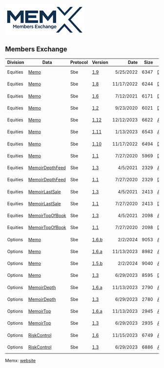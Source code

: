 [![Memx](https://github.com/Open-Markets-Initiative/Directory/blob/main/Organizations/Memx/Images/Logo.png)](https://memx.com)


## Members Exchange

| Division | Data | Protocol | Version | Date | Size | [Status][Omi.Glossary.Status] | [Testing][Omi.Glossary.Testing] | Specification |
| --- | --- | --- | --- | ---: | ---: | --- | --- | --- |
| Equities | [Memo][Memx.Equities.Memo.Sbe.v1.9.Dissector] | Sbe | [1.9][Memx.Equities.Memo.Sbe.v1.9.Dissector] | 5/25/2022 | 6347 | [Deprecated][Omi.Glossary.Status.Deprecated] | [Untested][Omi.Glossary.Testing.Untested] | [url][Memx.Equities.Memo.Sbe.v1.9.Url] - [pdf][Memx.Equities.Memo.Sbe.v1.9.Pdf] - [xml][Memx.Equities.Memo.Sbe.v1.9.Xml] |
| Equities | [Memo][Memx.Equities.Memo.Sbe.v1.8.Dissector] | Sbe | [1.8][Memx.Equities.Memo.Sbe.v1.8.Dissector] | 11/17/2022 | 6244 | [Deprecated][Omi.Glossary.Status.Deprecated] | [Untested][Omi.Glossary.Testing.Untested] | [url][Memx.Equities.Memo.Sbe.v1.8.Url] - [pdf][Memx.Equities.Memo.Sbe.v1.8.Pdf] - [xml][Memx.Equities.Memo.Sbe.v1.8.Xml] |
| Equities | [Memo][Memx.Equities.Memo.Sbe.v1.6.Dissector] | Sbe | [1.6][Memx.Equities.Memo.Sbe.v1.6.Dissector] | 7/12/2021 | 6171 | [Deprecated][Omi.Glossary.Status.Deprecated] | [Untested][Omi.Glossary.Testing.Untested] | [url][Memx.Equities.Memo.Sbe.v1.6.Url] - [pdf][Memx.Equities.Memo.Sbe.v1.6.Pdf] - [xml][Memx.Equities.Memo.Sbe.v1.6.Xml] |
| Equities | [Memo][Memx.Equities.Memo.Sbe.v1.2.Dissector] | Sbe | [1.2][Memx.Equities.Memo.Sbe.v1.2.Dissector] | 9/23/2020 | 6021 | [Deprecated][Omi.Glossary.Status.Deprecated] | [Untested][Omi.Glossary.Testing.Untested] | [url][Memx.Equities.Memo.Sbe.v1.2.Url] - [pdf][Memx.Equities.Memo.Sbe.v1.2.Pdf] - [xml][Memx.Equities.Memo.Sbe.v1.2.Xml] |
| Equities | [Memo][Memx.Equities.Memo.Sbe.v1.12.Dissector] | Sbe | [1.12][Memx.Equities.Memo.Sbe.v1.12.Dissector] | 12/12/2023 | 6622 | [Active][Omi.Glossary.Status.Active] | [Untested][Omi.Glossary.Testing.Untested] | [url][Memx.Equities.Memo.Sbe.v1.12.Url] - [pdf][Memx.Equities.Memo.Sbe.v1.12.Pdf] - [xml][Memx.Equities.Memo.Sbe.v1.12.Xml] |
| Equities | [Memo][Memx.Equities.Memo.Sbe.v1.11.Dissector] | Sbe | [1.11][Memx.Equities.Memo.Sbe.v1.11.Dissector] | 1/13/2023 | 6543 | [Active][Omi.Glossary.Status.Active] | [Untested][Omi.Glossary.Testing.Untested] | [url][Memx.Equities.Memo.Sbe.v1.11.Url] - [pdf][Memx.Equities.Memo.Sbe.v1.11.Pdf] - [xml][Memx.Equities.Memo.Sbe.v1.11.Xml] |
| Equities | [Memo][Memx.Equities.Memo.Sbe.v1.10.Dissector] | Sbe | [1.10][Memx.Equities.Memo.Sbe.v1.10.Dissector] | 11/17/2022 | 6494 | [Deprecated][Omi.Glossary.Status.Deprecated] | [Untested][Omi.Glossary.Testing.Untested] | [url][Memx.Equities.Memo.Sbe.v1.10.Url] - [pdf][Memx.Equities.Memo.Sbe.v1.10.Pdf] - [xml][Memx.Equities.Memo.Sbe.v1.10.Xml] |
| Equities | [Memo][Memx.Equities.Memo.Sbe.v1.1.Dissector] | Sbe | [1.1][Memx.Equities.Memo.Sbe.v1.1.Dissector] | 7/27/2020 | 5969 | [Deprecated][Omi.Glossary.Status.Deprecated] | [Untested][Omi.Glossary.Testing.Untested] | [url][Memx.Equities.Memo.Sbe.v1.1.Url] - [pdf][Memx.Equities.Memo.Sbe.v1.1.Pdf] - [xml][Memx.Equities.Memo.Sbe.v1.1.Xml] |
| Equities | [MemoirDepthFeed][Memx.Equities.MemoirDepthFeed.Sbe.v1.3.Dissector] | Sbe | [1.3][Memx.Equities.MemoirDepthFeed.Sbe.v1.3.Dissector] | 4/5/2021 | 2329 | [Active][Omi.Glossary.Status.Active] | [Beta][Omi.Glossary.Testing.Beta] | [url][Memx.Equities.MemoirDepthFeed.Sbe.v1.3.Url] - [pdf][Memx.Equities.MemoirDepthFeed.Sbe.v1.3.Pdf] - [xml][Memx.Equities.MemoirDepthFeed.Sbe.v1.3.Xml] |
| Equities | [MemoirDepthFeed][Memx.Equities.MemoirDepthFeed.Sbe.v1.1.Dissector] | Sbe | [1.1][Memx.Equities.MemoirDepthFeed.Sbe.v1.1.Dissector] | 7/27/2020 | 2329 | [Deprecated][Omi.Glossary.Status.Deprecated] | [Beta][Omi.Glossary.Testing.Beta] | [url][Memx.Equities.MemoirDepthFeed.Sbe.v1.1.Url] - [pdf][Memx.Equities.MemoirDepthFeed.Sbe.v1.1.Pdf] - [xml][Memx.Equities.MemoirDepthFeed.Sbe.v1.1.Xml] |
| Equities | [MemoirLastSale][Memx.Equities.MemoirLastSale.Sbe.v1.3.Dissector] | Sbe | [1.3][Memx.Equities.MemoirLastSale.Sbe.v1.3.Dissector] | 4/5/2021 | 2413 | [Active][Omi.Glossary.Status.Active] | [Beta][Omi.Glossary.Testing.Beta] | [url][Memx.Equities.MemoirLastSale.Sbe.v1.3.Url] - [pdf][Memx.Equities.MemoirLastSale.Sbe.v1.3.Pdf] - [xml][Memx.Equities.MemoirLastSale.Sbe.v1.3.Xml] |
| Equities | [MemoirLastSale][Memx.Equities.MemoirLastSale.Sbe.v1.1.Dissector] | Sbe | [1.1][Memx.Equities.MemoirLastSale.Sbe.v1.1.Dissector] | 7/27/2020 | 2413 | [Deprecated][Omi.Glossary.Status.Deprecated] | [Beta][Omi.Glossary.Testing.Beta] | [url][Memx.Equities.MemoirLastSale.Sbe.v1.1.Url] - [pdf][Memx.Equities.MemoirLastSale.Sbe.v1.1.Pdf] - [xml][Memx.Equities.MemoirLastSale.Sbe.v1.1.Xml] |
| Equities | [MemoirTopOfBook][Memx.Equities.MemoirTopOfBook.Sbe.v1.3.Dissector] | Sbe | [1.3][Memx.Equities.MemoirTopOfBook.Sbe.v1.3.Dissector] | 4/5/2021 | 2098 | [Active][Omi.Glossary.Status.Active] | [Beta][Omi.Glossary.Testing.Beta] | [url][Memx.Equities.MemoirTopOfBook.Sbe.v1.3.Url] - [pdf][Memx.Equities.MemoirTopOfBook.Sbe.v1.3.Pdf] - [xml][Memx.Equities.MemoirTopOfBook.Sbe.v1.3.Xml] |
| Equities | [MemoirTopOfBook][Memx.Equities.MemoirTopOfBook.Sbe.v1.1.Dissector] | Sbe | [1.1][Memx.Equities.MemoirTopOfBook.Sbe.v1.1.Dissector] | 7/27/2020 | 2098 | [Deprecated][Omi.Glossary.Status.Deprecated] | [Beta][Omi.Glossary.Testing.Beta] | [url][Memx.Equities.MemoirTopOfBook.Sbe.v1.1.Url] - [pdf][Memx.Equities.MemoirTopOfBook.Sbe.v1.1.Pdf] - [xml][Memx.Equities.MemoirTopOfBook.Sbe.v1.1.Xml] |
| Options | [Memo][Memx.Options.Memo.Sbe.v1.6.b.Dissector] | Sbe | [1.6.b][Memx.Options.Memo.Sbe.v1.6.b.Dissector] | 2/2/2024 | 9053 | [Active][Omi.Glossary.Status.Active] | [Untested][Omi.Glossary.Testing.Untested] | [url][Memx.Options.Memo.Sbe.v1.6.b.Url] - [pdf][Memx.Options.Memo.Sbe.v1.6.b.Pdf] - [xml][Memx.Options.Memo.Sbe.v1.6.b.Xml] |
| Options | [Memo][Memx.Options.Memo.Sbe.v1.6.a.Dissector] | Sbe | [1.6.a][Memx.Options.Memo.Sbe.v1.6.a.Dissector] | 11/13/2023 | 8982 | [Active][Omi.Glossary.Status.Active] | [Untested][Omi.Glossary.Testing.Untested] | [url][Memx.Options.Memo.Sbe.v1.6.a.Url] - [pdf][Memx.Options.Memo.Sbe.v1.6.a.Pdf] - [xml][Memx.Options.Memo.Sbe.v1.6.a.Xml] |
| Options | [Memo][Memx.Options.Memo.Sbe.v1.5.b.Dissector] | Sbe | [1.5.b][Memx.Options.Memo.Sbe.v1.5.b.Dissector] | 2/2/2024 | 9040 | [Active][Omi.Glossary.Status.Active] | [Untested][Omi.Glossary.Testing.Untested] | [url][Memx.Options.Memo.Sbe.v1.5.b.Url] - [pdf][Memx.Options.Memo.Sbe.v1.5.b.Pdf] - [xml][Memx.Options.Memo.Sbe.v1.5.b.Xml] |
| Options | [Memo][Memx.Options.Memo.Sbe.v1.3.Dissector] | Sbe | [1.3][Memx.Options.Memo.Sbe.v1.3.Dissector] | 6/29/2023 | 8595 | [Deprecated][Omi.Glossary.Status.Deprecated] | [Untested][Omi.Glossary.Testing.Untested] | [url][Memx.Options.Memo.Sbe.v1.3.Url] - [pdf][Memx.Options.Memo.Sbe.v1.3.Pdf] - [xml][Memx.Options.Memo.Sbe.v1.3.Xml] |
| Options | [MemoirDepth][Memx.Options.MemoirDepth.Sbe.v1.6.a.Dissector] | Sbe | [1.6.a][Memx.Options.MemoirDepth.Sbe.v1.6.a.Dissector] | 11/13/2023 | 2790 | [Active][Omi.Glossary.Status.Active] | [Verified][Omi.Glossary.Testing.Verified] | [url][Memx.Options.MemoirDepth.Sbe.v1.6.a.Url] - [pdf][Memx.Options.MemoirDepth.Sbe.v1.6.a.Pdf] - [xml][Memx.Options.MemoirDepth.Sbe.v1.6.a.Xml] |
| Options | [MemoirDepth][Memx.Options.MemoirDepth.Sbe.v1.3.Dissector] | Sbe | [1.3][Memx.Options.MemoirDepth.Sbe.v1.3.Dissector] | 6/29/2023 | 2780 | [Active][Omi.Glossary.Status.Active] | [Verified][Omi.Glossary.Testing.Verified] | [url][Memx.Options.MemoirDepth.Sbe.v1.3.Url] - [pdf][Memx.Options.MemoirDepth.Sbe.v1.3.Pdf] - [xml][Memx.Options.MemoirDepth.Sbe.v1.3.Xml] |
| Options | [MemoirTop][Memx.Options.MemoirTop.Sbe.v1.6.a.Dissector] | Sbe | [1.6.a][Memx.Options.MemoirTop.Sbe.v1.6.a.Dissector] | 11/13/2023 | 2945 | [Active][Omi.Glossary.Status.Active] | [Untested][Omi.Glossary.Testing.Untested] | [url][Memx.Options.MemoirTop.Sbe.v1.6.a.Url] - [pdf][Memx.Options.MemoirTop.Sbe.v1.6.a.Pdf] - [xml][Memx.Options.MemoirTop.Sbe.v1.6.a.Xml] |
| Options | [MemoirTop][Memx.Options.MemoirTop.Sbe.v1.3.Dissector] | Sbe | [1.3][Memx.Options.MemoirTop.Sbe.v1.3.Dissector] | 6/29/2023 | 2935 | [Active][Omi.Glossary.Status.Active] | [Beta][Omi.Glossary.Testing.Beta] | [url][Memx.Options.MemoirTop.Sbe.v1.3.Url] - [pdf][Memx.Options.MemoirTop.Sbe.v1.3.Pdf] - [xml][Memx.Options.MemoirTop.Sbe.v1.3.Xml] |
| Options | [RiskControl][Memx.Options.RiskControl.Sbe.v1.6.Dissector] | Sbe | [1.6][Memx.Options.RiskControl.Sbe.v1.6.Dissector] | 11/15/2023 | 6749 | [Active][Omi.Glossary.Status.Active] | [Untested][Omi.Glossary.Testing.Untested] | [url][Memx.Options.RiskControl.Sbe.v1.6.Url] - [pdf][Memx.Options.RiskControl.Sbe.v1.6.Pdf] - [xml][Memx.Options.RiskControl.Sbe.v1.6.Xml] |
| Options | [RiskControl][Memx.Options.RiskControl.Sbe.v1.3.Dissector] | Sbe | [1.3][Memx.Options.RiskControl.Sbe.v1.3.Dissector] | 6/29/2023 | 6886 | [Active][Omi.Glossary.Status.Active] | [Untested][Omi.Glossary.Testing.Untested] | [url][Memx.Options.RiskControl.Sbe.v1.3.Url] - [pdf][Memx.Options.RiskControl.Sbe.v1.3.Pdf] - [xml][Memx.Options.RiskControl.Sbe.v1.3.Xml] |


Memx: [website](https://memx.com "Go to Members Exchange")


[Omi.Glossary.Status]: https://github.com/Open-Markets-Initiative/Directory/blob/main/Glossary/Status.md "Protocol Deployment Status"
[Omi.Glossary.Status.Active]: https://github.com/Open-Markets-Initiative/Directory/blob/main/Glossary/Status.md "Deployment Status: Protocol is in active production"
[Omi.Glossary.Status.Deprecated]: https://github.com/Open-Markets-Initiative/Directory/blob/main/Glossary/Status.md "Deployment Status: Protocol is no longer in active use"
[Omi.Glossary.Status.Future]: https://github.com/Open-Markets-Initiative/Directory/blob/main/Glossary/Status.md "Deployment Status: Protocol is not yet deployed to an active production environment"
[Omi.Glossary.Status.Unknown]: https://github.com/Open-Markets-Initiative/Directory/blob/main/Glossary/Status.md "Deployment Status: Protocol deployment status is unknown"
[Omi.Glossary.Status.Header]: https://github.com/Open-Markets-Initiative/Directory/blob/main/Glossary/Status.md "Deployment Status: Header only protocol provided for debugging"
[Omi.Glossary.Testing]: https://github.com/Open-Markets-Initiative/Directory/blob/main/Glossary/Testing.md "Protocol Testing Status"
[Omi.Glossary.Testing.Verified]: https://github.com/Open-Markets-Initiative/Directory/blob/main/Glossary/Testing.md "Testing Status: Protocol has been tested on live data"
[Omi.Glossary.Testing.Incomplete]: https://github.com/Open-Markets-Initiative/Directory/blob/main/Glossary/Testing.md "Testing Status: Protocol has been tested on live data but contains known issues"
[Omi.Glossary.Testing.Beta]: https://github.com/Open-Markets-Initiative/Directory/blob/main/Glossary/Testing.md "Testing Status: Protocol has not been tested and structure is speculative"
[Omi.Glossary.Testing.Untested]: https://github.com/Open-Markets-Initiative/Directory/blob/main/Glossary/Testing.md "Testing Status: Protocol has not been tested on live data"

[Memx.Equities.MemoirDepthFeed.Sbe.v1.1.Dissector]: https://github.com/Open-Markets-Initiative/wireshark-lua/blob/main/Memx/Memx.Equities.MemoirDepthFeed.Sbe.v1.1.Script.Dissector.lua "Memx Equities MemoirDepthFeed Sbe v1.1 Wireshark Dissector"
[Memx.Equities.MemoirDepthFeed.Sbe.v1.1.Url]: https://memxtrading.com/ "Members Exchange 1.1 Url"
[Memx.Equities.MemoirDepthFeed.Sbe.v1.1.Pdf]: https://github.com/Open-Markets-Initiative/Directory/blob/main/Organizations/Memx/Specifications/Memx.Equities.MemoirDepthFeed.Sbe.v1.1.pdf "Members Exchange 1.1 Pdf"
[Memx.Equities.MemoirDepthFeed.Sbe.v1.1.Xml]: https://github.com/Open-Markets-Initiative/Directory/blob/main/Organizations/Memx/Specifications/Memx.Equities.MemoirDepthFeed.Sbe.v1.1.xml "Members Exchange 1.1 Xml"
[Memx.Equities.MemoirDepthFeed.Sbe.v1.3.Dissector]: https://github.com/Open-Markets-Initiative/wireshark-lua/blob/main/Memx/Memx.Equities.MemoirDepthFeed.Sbe.v1.3.Script.Dissector.lua "Memx Equities MemoirDepthFeed Sbe v1.3 Wireshark Dissector"
[Memx.Equities.MemoirDepthFeed.Sbe.v1.3.Url]: https://memxtrading.com/ "Members Exchange 1.3 Url"
[Memx.Equities.MemoirDepthFeed.Sbe.v1.3.Pdf]: https://github.com/Open-Markets-Initiative/Directory/blob/main/Organizations/Memx/Specifications/Memx.Equities.MemoirDepthFeed.Sbe.v1.3.pdf "Members Exchange 1.3 Pdf"
[Memx.Equities.MemoirDepthFeed.Sbe.v1.3.Xml]: https://github.com/Open-Markets-Initiative/Directory/blob/main/Organizations/Memx/Specifications/Memx.Equities.MemoirDepthFeed.Sbe.v1.3.xml "Members Exchange 1.3 Xml"
[Memx.Equities.MemoirLastSale.Sbe.v1.1.Dissector]: https://github.com/Open-Markets-Initiative/wireshark-lua/blob/main/Memx/Memx.Equities.MemoirLastSale.Sbe.v1.1.Script.Dissector.lua "Memx Equities MemoirLastSale Sbe v1.1 Wireshark Dissector"
[Memx.Equities.MemoirLastSale.Sbe.v1.1.Url]: https://memxtrading.com/ "Members Exchange 1.1 Url"
[Memx.Equities.MemoirLastSale.Sbe.v1.1.Pdf]: https://github.com/Open-Markets-Initiative/Directory/blob/main/Organizations/Memx/Specifications/Memx.Equities.MemoirLastSale.Sbe.v1.1.pdf "Members Exchange 1.1 Pdf"
[Memx.Equities.MemoirLastSale.Sbe.v1.1.Xml]: https://github.com/Open-Markets-Initiative/Directory/blob/main/Organizations/Memx/Specifications/Memx.Equities.MemoirLastSale.Sbe.v1.1.xml "Members Exchange 1.1 Xml"
[Memx.Equities.MemoirLastSale.Sbe.v1.3.Dissector]: https://github.com/Open-Markets-Initiative/wireshark-lua/blob/main/Memx/Memx.Equities.MemoirLastSale.Sbe.v1.3.Script.Dissector.lua "Memx Equities MemoirLastSale Sbe v1.3 Wireshark Dissector"
[Memx.Equities.MemoirLastSale.Sbe.v1.3.Url]: https://memxtrading.com/ "Members Exchange 1.3 Url"
[Memx.Equities.MemoirLastSale.Sbe.v1.3.Pdf]: https://github.com/Open-Markets-Initiative/Directory/blob/main/Organizations/Memx/Specifications/Memx.Equities.MemoirLastSale.Sbe.v1.3.pdf "Members Exchange 1.3 Pdf"
[Memx.Equities.MemoirLastSale.Sbe.v1.3.Xml]: https://github.com/Open-Markets-Initiative/Directory/blob/main/Organizations/Memx/Specifications/Memx.Equities.MemoirLastSale.Sbe.v1.3.xml "Members Exchange 1.3 Xml"
[Memx.Equities.MemoirTopOfBook.Sbe.v1.1.Dissector]: https://github.com/Open-Markets-Initiative/wireshark-lua/blob/main/Memx/Memx.Equities.MemoirTopOfBook.Sbe.v1.1.Script.Dissector.lua "Memx Equities MemoirTopOfBook Sbe v1.1 Wireshark Dissector"
[Memx.Equities.MemoirTopOfBook.Sbe.v1.1.Url]: https://memxtrading.com/ "Members Exchange 1.1 Url"
[Memx.Equities.MemoirTopOfBook.Sbe.v1.1.Pdf]: https://github.com/Open-Markets-Initiative/Directory/blob/main/Organizations/Memx/Specifications/Memx.Equities.MemoirLastSale.Sbe.v1.1.pdf "Members Exchange 1.1 Pdf"
[Memx.Equities.MemoirTopOfBook.Sbe.v1.1.Xml]: https://github.com/Open-Markets-Initiative/Directory/blob/main/Organizations/Memx/Specifications/Memx.Equities.MemoirTopOfBook.Sbe.v1.1.xml "Members Exchange 1.1 Xml"
[Memx.Equities.MemoirTopOfBook.Sbe.v1.3.Dissector]: https://github.com/Open-Markets-Initiative/wireshark-lua/blob/main/Memx/Memx.Equities.MemoirTopOfBook.Sbe.v1.3.Script.Dissector.lua "Memx Equities MemoirTopOfBook Sbe v1.3 Wireshark Dissector"
[Memx.Equities.MemoirTopOfBook.Sbe.v1.3.Url]: https://memxtrading.com/ "Members Exchange 1.3 Url"
[Memx.Equities.MemoirTopOfBook.Sbe.v1.3.Pdf]: https://github.com/Open-Markets-Initiative/Directory/blob/main/Organizations/Memx/Specifications/Memx.Equities.MemoirLastSale.Sbe.v1.3.pdf "Members Exchange 1.3 Pdf"
[Memx.Equities.MemoirTopOfBook.Sbe.v1.3.Xml]: https://github.com/Open-Markets-Initiative/Directory/blob/main/Organizations/Memx/Specifications/Memx.Equities.MemoirTopOfBook.Sbe.v1.3.xml "Members Exchange 1.3 Xml"
[Memx.Equities.Memo.Sbe.v1.1.Dissector]: https://github.com/Open-Markets-Initiative/wireshark-lua/blob/main/Memx/Memx.Equities.Memo.Sbe.v1.1.Script.Dissector.lua "Memx Equities Memo Sbe v1.1 Wireshark Dissector"
[Memx.Equities.Memo.Sbe.v1.1.Url]: https://memxtrading.com/ "Members Exchange 1.1 Url"
[Memx.Equities.Memo.Sbe.v1.1.Pdf]: https://github.com/Open-Markets-Initiative/Directory/blob/main/Organizations/Memx/Specifications/Memx.Equities.Memo.Sbe.v1.1.pdf "Members Exchange 1.1 Pdf"
[Memx.Equities.Memo.Sbe.v1.1.Xml]: https://github.com/Open-Markets-Initiative/Directory/blob/main/Organizations/Memx/Specifications/Memx.Equities.Memo.Sbe.v1.1.xml "Members Exchange 1.1 Xml"
[Memx.Equities.Memo.Sbe.v1.2.Dissector]: https://github.com/Open-Markets-Initiative/wireshark-lua/blob/main/Memx/Memx.Equities.Memo.Sbe.v1.2.Script.Dissector.lua "Memx Equities Memo Sbe v1.2 Wireshark Dissector"
[Memx.Equities.Memo.Sbe.v1.2.Url]: https://memxtrading.com/ "Members Exchange 1.2 Url"
[Memx.Equities.Memo.Sbe.v1.2.Pdf]: https://github.com/Open-Markets-Initiative/Directory/blob/main/Organizations/Memx/Specifications/Memx.Equities.Memo.Sbe.v1.1.pdf "Members Exchange 1.2 Pdf"
[Memx.Equities.Memo.Sbe.v1.2.Xml]: https://github.com/Open-Markets-Initiative/Directory/blob/main/Organizations/Memx/Specifications/Memx.Equities.Memo.Sbe.v1.1.xml "Members Exchange 1.2 Xml"
[Memx.Equities.Memo.Sbe.v1.6.Dissector]: https://github.com/Open-Markets-Initiative/wireshark-lua/blob/main/Memx/Memx.Equities.Memo.Sbe.v1.6.Script.Dissector.lua "Memx Equities Memo Sbe v1.6 Wireshark Dissector"
[Memx.Equities.Memo.Sbe.v1.6.Url]: https://memxtrading.com/ "Members Exchange 1.6 Url"
[Memx.Equities.Memo.Sbe.v1.6.Pdf]: https://github.com/Open-Markets-Initiative/Directory/blob/main/Organizations/Memx/Specifications/Memx.Equities.Memo.Sbe.v1.6.pdf "Members Exchange 1.6 Pdf"
[Memx.Equities.Memo.Sbe.v1.6.Xml]: https://github.com/Open-Markets-Initiative/Directory/blob/main/Organizations/Memx/Specifications/Memx.Equities.Memo.Sbe.v1.6.xml "Members Exchange 1.6 Xml"
[Memx.Equities.Memo.Sbe.v1.8.Dissector]: https://github.com/Open-Markets-Initiative/wireshark-lua/blob/main/Memx/Memx.Equities.Memo.Sbe.v1.8.Script.Dissector.lua "Memx Equities Memo Sbe v1.8 Wireshark Dissector"
[Memx.Equities.Memo.Sbe.v1.8.Url]: https://memxtrading.com/ "Members Exchange 1.8 Url"
[Memx.Equities.Memo.Sbe.v1.8.Pdf]: https://github.com/Open-Markets-Initiative/Directory/blob/main/Organizations/Memx/Specifications/Memx.Equities.Memo.Sbe.v1.8.pdf "Members Exchange 1.8 Pdf"
[Memx.Equities.Memo.Sbe.v1.8.Xml]: https://github.com/Open-Markets-Initiative/Directory/blob/main/Organizations/Memx/Specifications/Memx.Equities.Memo.Sbe.v1.8.xml "Members Exchange 1.8 Xml"
[Memx.Equities.Memo.Sbe.v1.9.Dissector]: https://github.com/Open-Markets-Initiative/wireshark-lua/blob/main/Memx/Memx.Equities.Memo.Sbe.v1.9.Script.Dissector.lua "Memx Equities Memo Sbe v1.9 Wireshark Dissector"
[Memx.Equities.Memo.Sbe.v1.9.Url]: https://memxtrading.com/ "Members Exchange 1.9 Url"
[Memx.Equities.Memo.Sbe.v1.9.Pdf]: https://github.com/Open-Markets-Initiative/Directory/blob/main/Organizations/Memx/Specifications/Memx.Equities.Memo.Sbe.v1.9.pdf "Members Exchange 1.9 Pdf"
[Memx.Equities.Memo.Sbe.v1.9.Xml]: https://github.com/Open-Markets-Initiative/Directory/blob/main/Organizations/Memx/Specifications/Memx.Equities.Memo.Sbe.v1.9.xml "Members Exchange 1.9 Xml"
[Memx.Equities.Memo.Sbe.v1.10.Dissector]: https://github.com/Open-Markets-Initiative/wireshark-lua/blob/main/Memx/Memx.Equities.Memo.Sbe.v1.10.Script.Dissector.lua "Memx Equities Memo Sbe v1.10 Wireshark Dissector"
[Memx.Equities.Memo.Sbe.v1.10.Url]: https://memxtrading.com/ "Members Exchange 1.10 Url"
[Memx.Equities.Memo.Sbe.v1.10.Pdf]: https://github.com/Open-Markets-Initiative/Directory/blob/main/Organizations/Memx/Specifications/Memx.Equities.Memo.Sbe.v1.10.pdf "Members Exchange 1.10 Pdf"
[Memx.Equities.Memo.Sbe.v1.10.Xml]: https://github.com/Open-Markets-Initiative/Directory/blob/main/Organizations/Memx/Specifications/Memx.Equities.Memo.Sbe.v1.10.xml "Members Exchange 1.10 Xml"
[Memx.Equities.Memo.Sbe.v1.11.Dissector]: https://github.com/Open-Markets-Initiative/wireshark-lua/blob/main/Memx/Memx.Equities.Memo.Sbe.v1.11.Script.Dissector.lua "Memx Equities Memo Sbe v1.11 Wireshark Dissector"
[Memx.Equities.Memo.Sbe.v1.11.Url]: https://memxtrading.com/ "Members Exchange 1.11 Url"
[Memx.Equities.Memo.Sbe.v1.11.Pdf]: https://github.com/Open-Markets-Initiative/Directory/blob/main/Organizations/Memx/Specifications/Memx.Equities.Memo.Sbe.v1.11.pdf "Members Exchange 1.11 Pdf"
[Memx.Equities.Memo.Sbe.v1.11.Xml]: https://github.com/Open-Markets-Initiative/Directory/blob/main/Organizations/Memx/Specifications/Memx.Equities.Memo.Sbe.v1.11.xml "Members Exchange 1.11 Xml"
[Memx.Equities.Memo.Sbe.v1.12.Dissector]: https://github.com/Open-Markets-Initiative/wireshark-lua/blob/main/Memx/Memx.Equities.Memo.Sbe.v1.12.Script.Dissector.lua "Memx Equities Memo Sbe v1.12 Wireshark Dissector"
[Memx.Equities.Memo.Sbe.v1.12.Url]: https://memxtrading.com/ "Members Exchange 1.12 Url"
[Memx.Equities.Memo.Sbe.v1.12.Pdf]: https://github.com/Open-Markets-Initiative/Directory/blob/main/Organizations/Memx/Specifications/Memx.Equities.Memo.Sbe.v1.12.pdf "Members Exchange 1.12 Pdf"
[Memx.Equities.Memo.Sbe.v1.12.Xml]: https://github.com/Open-Markets-Initiative/Directory/blob/main/Organizations/Memx/Specifications/Memx.Equities.Memo.Sbe.v1.12.xml "Members Exchange 1.12 Xml"
[Memx.Options.MemoirTop.Sbe.v1.3.Dissector]: https://github.com/Open-Markets-Initiative/wireshark-lua/blob/main/Memx/Memx.Options.MemoirTop.Sbe.v1.3.Script.Dissector.lua "Memx Options MemoirTop Sbe v1.3 Wireshark Dissector"
[Memx.Options.MemoirTop.Sbe.v1.3.Url]: https://memxtrading.com/ "Members Exchange 1.3 Url"
[Memx.Options.MemoirTop.Sbe.v1.3.Pdf]: https://github.com/Open-Markets-Initiative/Directory/blob/main/Organizations/Memx/Specifications/Memx.Options.MemoirTop.Sbe.v1.3.pdf "Members Exchange 1.3 Pdf"
[Memx.Options.MemoirTop.Sbe.v1.3.Xml]: https://github.com/Open-Markets-Initiative/Directory/blob/main/Organizations/Memx/Specifications/Memx.Options.MemoirTop.Sbe.v1.3.xml "Members Exchange 1.3 Xml"
[Memx.Options.MemoirTop.Sbe.v1.6.a.Dissector]: https://github.com/Open-Markets-Initiative/wireshark-lua/blob/main/Memx/Memx.Options.MemoirTop.Sbe.v1.6.a.Script.Dissector.lua "Memx Options MemoirTop Sbe v1.6.a Wireshark Dissector"
[Memx.Options.MemoirTop.Sbe.v1.6.a.Url]: https://memxtrading.com/ "Members Exchange 1.6.a Url"
[Memx.Options.MemoirTop.Sbe.v1.6.a.Pdf]: https://github.com/Open-Markets-Initiative/Directory/blob/main/Organizations/Memx/Specifications/Memx.Options.MemoirTop.Sbe.v1.6.a.pdf "Members Exchange 1.6.a Pdf"
[Memx.Options.MemoirTop.Sbe.v1.6.a.Xml]: https://github.com/Open-Markets-Initiative/Directory/blob/main/Organizations/Memx/Specifications/Memx.Options.MemoirTop.Sbe.v1.6.a.xml "Members Exchange 1.6.a Xml"
[Memx.Options.MemoirDepth.Sbe.v1.3.Dissector]: https://github.com/Open-Markets-Initiative/wireshark-lua/blob/main/Memx/Memx.Options.MemoirDepth.Sbe.v1.3.Script.Dissector.lua "Memx Options MemoirDepth Sbe v1.3 Wireshark Dissector"
[Memx.Options.MemoirDepth.Sbe.v1.3.Url]: https://memxtrading.com/ "Members Exchange 1.3 Url"
[Memx.Options.MemoirDepth.Sbe.v1.3.Pdf]: https://github.com/Open-Markets-Initiative/Directory/blob/main/Organizations/Memx/Specifications/Memx.Options.MemoirDepth.Sbe.v1.3.pdf "Members Exchange 1.3 Pdf"
[Memx.Options.MemoirDepth.Sbe.v1.3.Xml]: https://github.com/Open-Markets-Initiative/Directory/blob/main/Organizations/Memx/Specifications/Memx.Options.MemoirDepth.Sbe.v1.3.xml "Members Exchange 1.3 Xml"
[Memx.Options.MemoirDepth.Sbe.v1.6.a.Dissector]: https://github.com/Open-Markets-Initiative/wireshark-lua/blob/main/Memx/Memx.Options.MemoirDepth.Sbe.v1.6.a.Script.Dissector.lua "Memx Options MemoirDepth Sbe v1.6.a Wireshark Dissector"
[Memx.Options.MemoirDepth.Sbe.v1.6.a.Url]: https://memxtrading.com/ "Members Exchange 1.6.a Url"
[Memx.Options.MemoirDepth.Sbe.v1.6.a.Pdf]: https://github.com/Open-Markets-Initiative/Directory/blob/main/Organizations/Memx/Specifications/Memx.Options.MemoirDepth.Sbe.v1.6.a.pdf "Members Exchange 1.6.a Pdf"
[Memx.Options.MemoirDepth.Sbe.v1.6.a.Xml]: https://github.com/Open-Markets-Initiative/Directory/blob/main/Organizations/Memx/Specifications/Memx.Options.MemoirDepth.Sbe.v1.6.a.xml "Members Exchange 1.6.a Xml"
[Memx.Options.Memo.Sbe.v1.3.Dissector]: https://github.com/Open-Markets-Initiative/wireshark-lua/blob/main/Memx/Memx.Options.Memo.Sbe.v1.3.Script.Dissector.lua "Memx Options Memo Sbe v1.3 Wireshark Dissector"
[Memx.Options.Memo.Sbe.v1.3.Url]: https://memxtrading.com/ "Members Exchange 1.3 Url"
[Memx.Options.Memo.Sbe.v1.3.Pdf]: https://github.com/Open-Markets-Initiative/Directory/blob/main/Organizations/Memx/Specifications/Memx.Options.Memo.Sbe.v1.3.pdf "Members Exchange 1.3 Pdf"
[Memx.Options.Memo.Sbe.v1.3.Xml]: https://github.com/Open-Markets-Initiative/Directory/blob/main/Organizations/Memx/Specifications/Memx.Options.Memo.Sbe.v1.3.xml "Members Exchange 1.3 Xml"
[Memx.Options.Memo.Sbe.v1.5.b.Dissector]: https://github.com/Open-Markets-Initiative/wireshark-lua/blob/main/Memx/Memx.Options.Memo.Sbe.v1.5.b.Script.Dissector.lua "Memx Options Memo Sbe v1.5.b Wireshark Dissector"
[Memx.Options.Memo.Sbe.v1.5.b.Url]: https://memxtrading.com/ "Members Exchange 1.5.b Url"
[Memx.Options.Memo.Sbe.v1.5.b.Pdf]: https://github.com/Open-Markets-Initiative/Directory/blob/main/Organizations/Memx/Specifications/Memx.Options.Memo.Sbe.v1.5.b.pdf "Members Exchange 1.5.b Pdf"
[Memx.Options.Memo.Sbe.v1.5.b.Xml]: https://github.com/Open-Markets-Initiative/Directory/blob/main/Organizations/Memx/Specifications/Memx.Options.Memo.Sbe.v1.5.b.xml "Members Exchange 1.5.b Xml"
[Memx.Options.Memo.Sbe.v1.6.a.Dissector]: https://github.com/Open-Markets-Initiative/wireshark-lua/blob/main/Memx/Memx.Options.Memo.Sbe.v1.6.a.Script.Dissector.lua "Memx Options Memo Sbe v1.6.a Wireshark Dissector"
[Memx.Options.Memo.Sbe.v1.6.a.Url]: https://memxtrading.com/ "Members Exchange 1.6.a Url"
[Memx.Options.Memo.Sbe.v1.6.a.Pdf]: https://github.com/Open-Markets-Initiative/Directory/blob/main/Organizations/Memx/Specifications/Memx.Options.Memo.Sbe.v1.6.a.pdf "Members Exchange 1.6.a Pdf"
[Memx.Options.Memo.Sbe.v1.6.a.Xml]: https://github.com/Open-Markets-Initiative/Directory/blob/main/Organizations/Memx/Specifications/Memx.Options.Memo.Sbe.v1.6.a.xml "Members Exchange 1.6.a Xml"
[Memx.Options.Memo.Sbe.v1.6.b.Dissector]: https://github.com/Open-Markets-Initiative/wireshark-lua/blob/main/Memx/Memx.Options.Memo.Sbe.v1.6.b.Script.Dissector.lua "Memx Options Memo Sbe v1.6.b Wireshark Dissector"
[Memx.Options.Memo.Sbe.v1.6.b.Url]: https://memxtrading.com/ "Members Exchange 1.6.b Url"
[Memx.Options.Memo.Sbe.v1.6.b.Pdf]: https://github.com/Open-Markets-Initiative/Directory/blob/main/Organizations/Memx/Specifications/Memx.Options.Memo.Sbe.v1.6.b.pdf "Members Exchange 1.6.b Pdf"
[Memx.Options.Memo.Sbe.v1.6.b.Xml]: https://github.com/Open-Markets-Initiative/Directory/blob/main/Organizations/Memx/Specifications/Memx.Options.Memo.Sbe.v1.6.b.xml "Members Exchange 1.6.b Xml"
[Memx.Options.RiskControl.Sbe.v1.3.Dissector]: https://github.com/Open-Markets-Initiative/wireshark-lua/blob/main/Memx/Memx.Options.RiskControl.Sbe.v1.3.Script.Dissector.lua "Memx Options RiskControl Sbe v1.3 Wireshark Dissector"
[Memx.Options.RiskControl.Sbe.v1.3.Url]: https://memxtrading.com/ "Members Exchange 1.3 Url"
[Memx.Options.RiskControl.Sbe.v1.3.Pdf]: https://github.com/Open-Markets-Initiative/Directory/blob/main/Organizations/Memx/Specifications/Memx.Options.RiskControl.Sbe.v1.3.pdf "Members Exchange 1.3 Pdf"
[Memx.Options.RiskControl.Sbe.v1.3.Xml]: https://github.com/Open-Markets-Initiative/Directory/blob/main/Organizations/Memx/Specifications/Memx.Options.RiskControl.Sbe.v1.3.xml "Members Exchange 1.3 Xml"
[Memx.Options.RiskControl.Sbe.v1.6.Dissector]: https://github.com/Open-Markets-Initiative/wireshark-lua/blob/main/Memx/Memx.Options.RiskControl.Sbe.v1.6.Script.Dissector.lua "Memx Options RiskControl Sbe v1.6 Wireshark Dissector"
[Memx.Options.RiskControl.Sbe.v1.6.Url]: https://memxtrading.com/ "Members Exchange 1.6 Url"
[Memx.Options.RiskControl.Sbe.v1.6.Pdf]: https://github.com/Open-Markets-Initiative/Directory/blob/main/Organizations/Memx/Specifications/Memx.Options.RiskControl.Sbe.v1.6.pdf "Members Exchange 1.6 Pdf"
[Memx.Options.RiskControl.Sbe.v1.6.Xml]: https://github.com/Open-Markets-Initiative/Directory/blob/main/Organizations/Memx/Specifications/Memx.Options.RiskControl.Sbe.v1.6.xml "Members Exchange 1.6 Xml"

